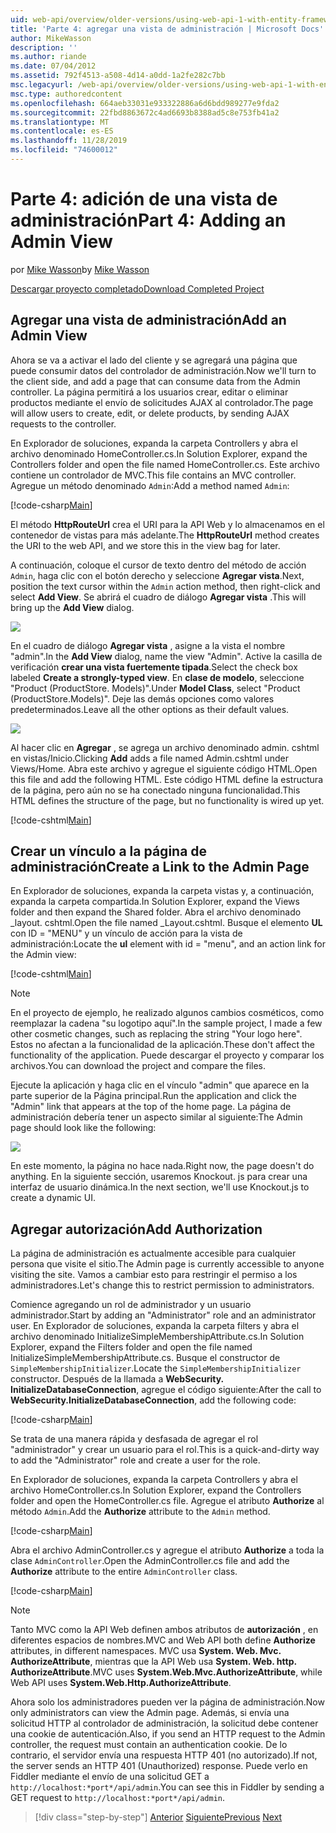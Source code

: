 ```yaml
---
uid: web-api/overview/older-versions/using-web-api-1-with-entity-framework-5/using-web-api-with-entity-framework-part-4
title: 'Parte 4: agregar una vista de administración | Microsoft Docs'
author: MikeWasson
description: ''
ms.author: riande
ms.date: 07/04/2012
ms.assetid: 792f4513-a508-4d14-a0dd-1a2fe282c7bb
msc.legacyurl: /web-api/overview/older-versions/using-web-api-1-with-entity-framework-5/using-web-api-with-entity-framework-part-4
msc.type: authoredcontent
ms.openlocfilehash: 664aeb33031e933322886a6d6bdd989277e9fda2
ms.sourcegitcommit: 22fbd8863672c4ad6693b8388ad5c8e753fb41a2
ms.translationtype: MT
ms.contentlocale: es-ES
ms.lasthandoff: 11/28/2019
ms.locfileid: "74600012"
---
```

# <a name="part-4-adding-an-admin-view"></a><span data-ttu-id="ad575-102">Parte 4: adición de una vista de administración</span><span class="sxs-lookup"><span data-stu-id="ad575-102">Part 4: Adding an Admin View</span></span>

<span data-ttu-id="ad575-103">por [Mike Wasson](https://github.com/MikeWasson)</span><span class="sxs-lookup"><span data-stu-id="ad575-103">by [Mike Wasson](https://github.com/MikeWasson)</span></span>

[<span data-ttu-id="ad575-104">Descargar proyecto completado</span><span class="sxs-lookup"><span data-stu-id="ad575-104">Download Completed Project</span></span>](https://code.msdn.microsoft.com/ASP-NET-Web-API-with-afa30545)

## <a name="add-an-admin-view"></a><span data-ttu-id="ad575-105">Agregar una vista de administración</span><span class="sxs-lookup"><span data-stu-id="ad575-105">Add an Admin View</span></span>

<span data-ttu-id="ad575-106">Ahora se va a activar el lado del cliente y se agregará una página que puede consumir datos del controlador de administración.</span><span class="sxs-lookup"><span data-stu-id="ad575-106">Now we'll turn to the client side, and add a page that can consume data from the Admin controller.</span></span> <span data-ttu-id="ad575-107">La página permitirá a los usuarios crear, editar o eliminar productos mediante el envío de solicitudes AJAX al controlador.</span><span class="sxs-lookup"><span data-stu-id="ad575-107">The page will allow users to create, edit, or delete products, by sending AJAX requests to the controller.</span></span>

<span data-ttu-id="ad575-108">En Explorador de soluciones, expanda la carpeta Controllers y abra el archivo denominado HomeController.cs.</span><span class="sxs-lookup"><span data-stu-id="ad575-108">In Solution Explorer, expand the Controllers folder and open the file named HomeController.cs.</span></span> <span data-ttu-id="ad575-109">Este archivo contiene un controlador de MVC.</span><span class="sxs-lookup"><span data-stu-id="ad575-109">This file contains an MVC controller.</span></span> <span data-ttu-id="ad575-110">Agregue un método denominado `Admin`:</span><span class="sxs-lookup"><span data-stu-id="ad575-110">Add a method named `Admin`:</span></span>

[!code-csharp[Main](using-web-api-with-entity-framework-part-4/samples/sample1.cs)]

<span data-ttu-id="ad575-111">El método **HttpRouteUrl** crea el URI para la API Web y lo almacenamos en el contenedor de vistas para más adelante.</span><span class="sxs-lookup"><span data-stu-id="ad575-111">The **HttpRouteUrl** method creates the URI to the web API, and we store this in the view bag for later.</span></span>

<span data-ttu-id="ad575-112">A continuación, coloque el cursor de texto dentro del método de acción `Admin`, haga clic con el botón derecho y seleccione **Agregar vista**.</span><span class="sxs-lookup"><span data-stu-id="ad575-112">Next, position the text cursor within the `Admin` action method, then right-click and select **Add View**.</span></span> <span data-ttu-id="ad575-113">Se abrirá el cuadro de diálogo **Agregar vista** .</span><span class="sxs-lookup"><span data-stu-id="ad575-113">This will bring up the **Add View** dialog.</span></span>

![](using-web-api-with-entity-framework-part-4/_static/image1.png)

<span data-ttu-id="ad575-114">En el cuadro de diálogo **Agregar vista** , asigne a la vista el nombre "admin".</span><span class="sxs-lookup"><span data-stu-id="ad575-114">In the **Add View** dialog, name the view "Admin".</span></span> <span data-ttu-id="ad575-115">Active la casilla de verificación **crear una vista fuertemente tipada**.</span><span class="sxs-lookup"><span data-stu-id="ad575-115">Select the check box labeled **Create a strongly-typed view**.</span></span> <span data-ttu-id="ad575-116">En **clase de modelo**, seleccione "Product (ProductStore. Models)".</span><span class="sxs-lookup"><span data-stu-id="ad575-116">Under **Model Class**, select "Product (ProductStore.Models)".</span></span> <span data-ttu-id="ad575-117">Deje las demás opciones como valores predeterminados.</span><span class="sxs-lookup"><span data-stu-id="ad575-117">Leave all the other options as their default values.</span></span>

![](using-web-api-with-entity-framework-part-4/_static/image2.png)

<span data-ttu-id="ad575-118">Al hacer clic en **Agregar** , se agrega un archivo denominado admin. cshtml en vistas/Inicio.</span><span class="sxs-lookup"><span data-stu-id="ad575-118">Clicking **Add** adds a file named Admin.cshtml under Views/Home.</span></span> <span data-ttu-id="ad575-119">Abra este archivo y agregue el siguiente código HTML.</span><span class="sxs-lookup"><span data-stu-id="ad575-119">Open this file and add the following HTML.</span></span> <span data-ttu-id="ad575-120">Este código HTML define la estructura de la página, pero aún no se ha conectado ninguna funcionalidad.</span><span class="sxs-lookup"><span data-stu-id="ad575-120">This HTML defines the structure of the page, but no functionality is wired up yet.</span></span>

[!code-cshtml[Main](using-web-api-with-entity-framework-part-4/samples/sample2.cshtml)]

## <a name="create-a-link-to-the-admin-page"></a><span data-ttu-id="ad575-121">Crear un vínculo a la página de administración</span><span class="sxs-lookup"><span data-stu-id="ad575-121">Create a Link to the Admin Page</span></span>

<span data-ttu-id="ad575-122">En Explorador de soluciones, expanda la carpeta vistas y, a continuación, expanda la carpeta compartida.</span><span class="sxs-lookup"><span data-stu-id="ad575-122">In Solution Explorer, expand the Views folder and then expand the Shared folder.</span></span> <span data-ttu-id="ad575-123">Abra el archivo denominado \_layout. cshtml.</span><span class="sxs-lookup"><span data-stu-id="ad575-123">Open the file named \_Layout.cshtml.</span></span> <span data-ttu-id="ad575-124">Busque el elemento **UL** con ID = "MENU" y un vínculo de acción para la vista de administración:</span><span class="sxs-lookup"><span data-stu-id="ad575-124">Locate the **ul** element with id = "menu", and an action link for the Admin view:</span></span>

[!code-cshtml[Main](using-web-api-with-entity-framework-part-4/samples/sample3.cshtml)]

> [!NOTE]
> <span data-ttu-id="ad575-125">En el proyecto de ejemplo, he realizado algunos cambios cosméticos, como reemplazar la cadena "su logotipo aquí".</span><span class="sxs-lookup"><span data-stu-id="ad575-125">In the sample project, I made a few other cosmetic changes, such as replacing the string "Your logo here".</span></span> <span data-ttu-id="ad575-126">Estos no afectan a la funcionalidad de la aplicación.</span><span class="sxs-lookup"><span data-stu-id="ad575-126">These don't affect the functionality of the application.</span></span> <span data-ttu-id="ad575-127">Puede descargar el proyecto y comparar los archivos.</span><span class="sxs-lookup"><span data-stu-id="ad575-127">You can download the project and compare the files.</span></span>

<span data-ttu-id="ad575-128">Ejecute la aplicación y haga clic en el vínculo "admin" que aparece en la parte superior de la Página principal.</span><span class="sxs-lookup"><span data-stu-id="ad575-128">Run the application and click the "Admin" link that appears at the top of the home page.</span></span> <span data-ttu-id="ad575-129">La página de administración debería tener un aspecto similar al siguiente:</span><span class="sxs-lookup"><span data-stu-id="ad575-129">The Admin page should look like the following:</span></span>

![](using-web-api-with-entity-framework-part-4/_static/image3.png)

<span data-ttu-id="ad575-130">En este momento, la página no hace nada.</span><span class="sxs-lookup"><span data-stu-id="ad575-130">Right now, the page doesn't do anything.</span></span> <span data-ttu-id="ad575-131">En la siguiente sección, usaremos Knockout. js para crear una interfaz de usuario dinámica.</span><span class="sxs-lookup"><span data-stu-id="ad575-131">In the next section, we'll use Knockout.js to create a dynamic UI.</span></span>

## <a name="add-authorization"></a><span data-ttu-id="ad575-132">Agregar autorización</span><span class="sxs-lookup"><span data-stu-id="ad575-132">Add Authorization</span></span>

<span data-ttu-id="ad575-133">La página de administración es actualmente accesible para cualquier persona que visite el sitio.</span><span class="sxs-lookup"><span data-stu-id="ad575-133">The Admin page is currently accessible to anyone visiting the site.</span></span> <span data-ttu-id="ad575-134">Vamos a cambiar esto para restringir el permiso a los administradores.</span><span class="sxs-lookup"><span data-stu-id="ad575-134">Let's change this to restrict permission to administrators.</span></span>

<span data-ttu-id="ad575-135">Comience agregando un rol de administrador y un usuario administrador.</span><span class="sxs-lookup"><span data-stu-id="ad575-135">Start by adding an "Administrator" role and an administrator user.</span></span> <span data-ttu-id="ad575-136">En Explorador de soluciones, expanda la carpeta filters y abra el archivo denominado InitializeSimpleMembershipAttribute.cs.</span><span class="sxs-lookup"><span data-stu-id="ad575-136">In Solution Explorer, expand the Filters folder and open the file named InitializeSimpleMembershipAttribute.cs.</span></span> <span data-ttu-id="ad575-137">Busque el constructor de `SimpleMembershipInitializer`.</span><span class="sxs-lookup"><span data-stu-id="ad575-137">Locate the `SimpleMembershipInitializer` constructor.</span></span> <span data-ttu-id="ad575-138">Después de la llamada a **WebSecurity. InitializeDatabaseConnection**, agregue el código siguiente:</span><span class="sxs-lookup"><span data-stu-id="ad575-138">After the call to **WebSecurity.InitializeDatabaseConnection**, add the following code:</span></span>

[!code-csharp[Main](using-web-api-with-entity-framework-part-4/samples/sample4.cs)]

<span data-ttu-id="ad575-139">Se trata de una manera rápida y desfasada de agregar el rol "administrador" y crear un usuario para el rol.</span><span class="sxs-lookup"><span data-stu-id="ad575-139">This is a quick-and-dirty way to add the "Administrator" role and create a user for the role.</span></span>

<span data-ttu-id="ad575-140">En Explorador de soluciones, expanda la carpeta Controllers y abra el archivo HomeController.cs.</span><span class="sxs-lookup"><span data-stu-id="ad575-140">In Solution Explorer, expand the Controllers folder and open the HomeController.cs file.</span></span> <span data-ttu-id="ad575-141">Agregue el atributo **Authorize** al método `Admin`.</span><span class="sxs-lookup"><span data-stu-id="ad575-141">Add the **Authorize** attribute to the `Admin` method.</span></span>

[!code-csharp[Main](using-web-api-with-entity-framework-part-4/samples/sample5.cs)]

<span data-ttu-id="ad575-142">Abra el archivo AdminController.cs y agregue el atributo **Authorize** a toda la clase `AdminController`.</span><span class="sxs-lookup"><span data-stu-id="ad575-142">Open the AdminController.cs file and add the **Authorize** attribute to the entire `AdminController` class.</span></span>

[!code-csharp[Main](using-web-api-with-entity-framework-part-4/samples/sample6.cs)]

> [!NOTE]
> <span data-ttu-id="ad575-143">Tanto MVC como la API Web definen ambos atributos de **autorización** , en diferentes espacios de nombres.</span><span class="sxs-lookup"><span data-stu-id="ad575-143">MVC and Web API both define **Authorize** attributes, in different namespaces.</span></span> <span data-ttu-id="ad575-144">MVC usa **System. Web. Mvc. AuthorizeAttribute**, mientras que la API Web usa **System. Web. http. AuthorizeAttribute**.</span><span class="sxs-lookup"><span data-stu-id="ad575-144">MVC uses **System.Web.Mvc.AuthorizeAttribute**, while Web API uses **System.Web.Http.AuthorizeAttribute**.</span></span>

<span data-ttu-id="ad575-145">Ahora solo los administradores pueden ver la página de administración.</span><span class="sxs-lookup"><span data-stu-id="ad575-145">Now only administrators can view the Admin page.</span></span> <span data-ttu-id="ad575-146">Además, si envía una solicitud HTTP al controlador de administración, la solicitud debe contener una cookie de autenticación.</span><span class="sxs-lookup"><span data-stu-id="ad575-146">Also, if you send an HTTP request to the Admin controller, the request must contain an authentication cookie.</span></span> <span data-ttu-id="ad575-147">De lo contrario, el servidor envía una respuesta HTTP 401 (no autorizado).</span><span class="sxs-lookup"><span data-stu-id="ad575-147">If not, the server sends an HTTP 401 (Unauthorized) response.</span></span> <span data-ttu-id="ad575-148">Puede verlo en Fiddler mediante el envío de una solicitud GET a `http://localhost:*port*/api/admin`.</span><span class="sxs-lookup"><span data-stu-id="ad575-148">You can see this in Fiddler by sending a GET request to `http://localhost:*port*/api/admin`.</span></span>

> [!div class="step-by-step"]
> <span data-ttu-id="ad575-149">[Anterior](using-web-api-with-entity-framework-part-3.md)
> [Siguiente](using-web-api-with-entity-framework-part-5.md)</span><span class="sxs-lookup"><span data-stu-id="ad575-149">[Previous](using-web-api-with-entity-framework-part-3.md)
[Next](using-web-api-with-entity-framework-part-5.md)</span></span>
